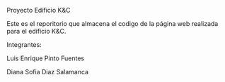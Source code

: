 Proyecto Edificio K&C

Este es el reporitorio que almacena el codigo de la página web realizada para el edificio K&C.

Integrantes:

Luis Enrique Pinto Fuentes

Diana Sofia Diaz Salamanca
